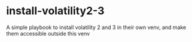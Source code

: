 # install-volatility2-3
A simple playbook to install volatility 2 and 3 in their own venv, and make them accessible outside this venv

